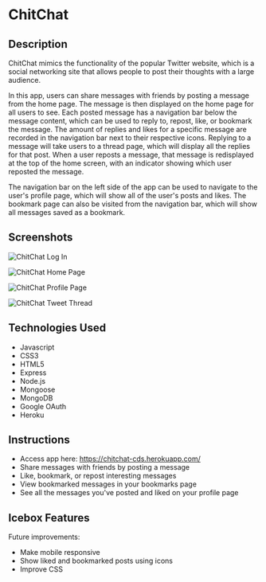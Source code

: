 # ChitChat

## Description
ChitChat mimics the functionality of the popular Twitter website, which is a social networking site that allows people to post their thoughts with a large audience. 

In this app, users can share messages with friends by posting a message from the home page. The message is then displayed on the home page for all users to see. Each posted message has a navigation bar below the message content, which can be used to reply to, repost, like, or bookmark the message. The amount of replies and likes for a specific message are recorded in the navigation bar next to their respective icons. Replying to a message will take users to a thread page, which will display all the replies for that post. When a user reposts a message, that message is redisplayed at the top of the home screen, with an indicator showing which user reposted the message.

The navigation bar on the left side of the app can be used to navigate to the user's profile page, which will show all of the user's posts and likes. The bookmark page can also be visited from the navigation bar, which will show all messages saved as a bookmark.

## Screenshots
![ChitChat Log In](https://i.imgur.com/vBtWBty.png)

![ChitChat Home Page](https://i.imgur.com/gKPUpSO.png)

![ChitChat Profile Page](https://i.imgur.com/YyJ88RA.png)

![ChitChat Tweet Thread](https://i.imgur.com/WdkNCxv.png)

## Technologies Used
- Javascript
- CSS3
- HTML5
- Express
- Node.js
- Mongoose
- MongoDB
- Google OAuth
- Heroku

## Instructions
- Access app here: https://chitchat-cds.herokuapp.com/
- Share messages with friends by posting a message
- Like, bookmark, or repost interesting messages
- View bookmarked messages in your bookmarks page
- See all the messages you've posted and liked on your profile page

## Icebox Features
Future improvements:
- Make mobile responsive
- Show liked and bookmarked posts using icons
- Improve CSS 